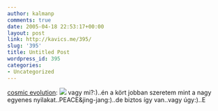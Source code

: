```yaml
---
author: kalmanp
comments: true
date: 2005-04-18 22:53:17+00:00
layout: post
link: http://kavics.me/395/
slug: '395'
title: Untitled Post
wordpress_id: 395
categories:
- Uncategorized
---
```


[cosmic evolution](http://www.cfa.ustc.edu.cn/course/CHAISSON/AT428/HTML/AT42801.htm): ![](http://kavics.freeblog.hu/Files/cosmic.JPG) vagy mi?:)..én a kört jobban szeretem mint a nagy egyenes nyilakat..PEACE&jing-jang:)..de biztos így van..vagy úgy:)..E
